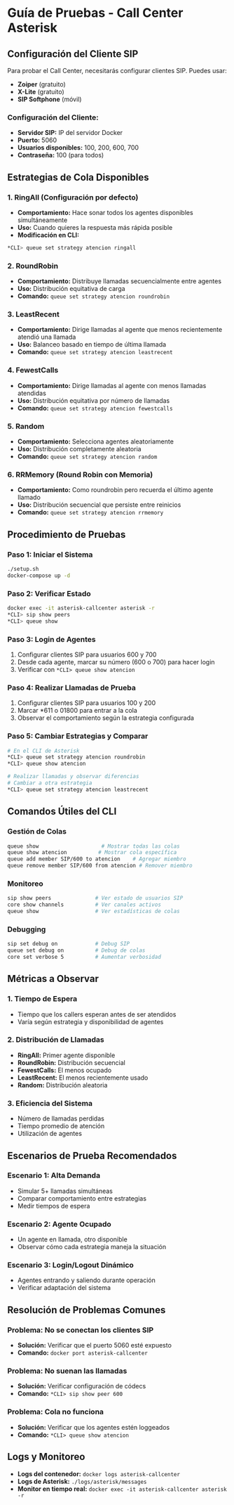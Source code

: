 # Guía de Pruebas - Call Center Asterisk

## Configuración del Cliente SIP

Para probar el Call Center, necesitarás configurar clientes SIP. Puedes usar:
- **Zoiper** (gratuito)
- **X-Lite** (gratuito)
- **SIP Softphone** (móvil)

### Configuración del Cliente:
- **Servidor SIP:** IP del servidor Docker
- **Puerto:** 5060
- **Usuarios disponibles:** 100, 200, 600, 700
- **Contraseña:** 100 (para todos)

## Estrategias de Cola Disponibles

### 1. RingAll (Configuración por defecto)
- **Comportamiento:** Hace sonar todos los agentes disponibles simultáneamente
- **Uso:** Cuando quieres la respuesta más rápida posible
- **Modificación en CLI:**
```bash
*CLI> queue set strategy atencion ringall
```

### 2. RoundRobin
- **Comportamiento:** Distribuye llamadas secuencialmente entre agentes
- **Uso:** Distribución equitativa de carga
- **Comando:** `queue set strategy atencion roundrobin`

### 3. LeastRecent
- **Comportamiento:** Dirige llamadas al agente que menos recientemente atendió una llamada
- **Uso:** Balanceo basado en tiempo de última llamada
- **Comando:** `queue set strategy atencion leastrecent`

### 4. FewestCalls
- **Comportamiento:** Dirige llamadas al agente con menos llamadas atendidas
- **Uso:** Distribución equitativa por número de llamadas
- **Comando:** `queue set strategy atencion fewestcalls`

### 5. Random
- **Comportamiento:** Selecciona agentes aleatoriamente
- **Uso:** Distribución completamente aleatoria
- **Comando:** `queue set strategy atencion random`

### 6. RRMemory (Round Robin con Memoria)
- **Comportamiento:** Como roundrobin pero recuerda el último agente llamado
- **Uso:** Distribución secuencial que persiste entre reinicios
- **Comando:** `queue set strategy atencion rrmemory`

## Procedimiento de Pruebas

### Paso 1: Iniciar el Sistema
```bash
./setup.sh
docker-compose up -d
```

### Paso 2: Verificar Estado
```bash
docker exec -it asterisk-callcenter asterisk -r
*CLI> sip show peers
*CLI> queue show
```

### Paso 3: Login de Agentes
1. Configurar clientes SIP para usuarios 600 y 700
2. Desde cada agente, marcar su número (600 o 700) para hacer login
3. Verificar con `*CLI> queue show atencion`

### Paso 4: Realizar Llamadas de Prueba
1. Configurar clientes SIP para usuarios 100 y 200
2. Marcar *611 o 01800 para entrar a la cola
3. Observar el comportamiento según la estrategia configurada

### Paso 5: Cambiar Estrategias y Comparar
```bash
# En el CLI de Asterisk
*CLI> queue set strategy atencion roundrobin
*CLI> queue show atencion

# Realizar llamadas y observar diferencias
# Cambiar a otra estrategia
*CLI> queue set strategy atencion leastrecent
```

## Comandos Útiles del CLI

### Gestión de Colas
```bash
queue show                    # Mostrar todas las colas
queue show atencion          # Mostrar cola específica
queue add member SIP/600 to atencion    # Agregar miembro
queue remove member SIP/600 from atencion # Remover miembro
```

### Monitoreo
```bash
sip show peers              # Ver estado de usuarios SIP
core show channels          # Ver canales activos
queue show                  # Ver estadísticas de colas
```

### Debugging
```bash
sip set debug on            # Debug SIP
queue set debug on          # Debug de colas
core set verbose 5          # Aumentar verbosidad
```

## Métricas a Observar

### 1. Tiempo de Espera
- Tiempo que los callers esperan antes de ser atendidos
- Varía según estrategia y disponibilidad de agentes

### 2. Distribución de Llamadas
- **RingAll:** Primer agente disponible
- **RoundRobin:** Distribución secuencial
- **FewestCalls:** El menos ocupado
- **LeastRecent:** El menos recientemente usado
- **Random:** Distribución aleatoria

### 3. Eficiencia del Sistema
- Número de llamadas perdidas
- Tiempo promedio de atención
- Utilización de agentes

## Escenarios de Prueba Recomendados

### Escenario 1: Alta Demanda
- Simular 5+ llamadas simultáneas
- Comparar comportamiento entre estrategias
- Medir tiempos de espera

### Escenario 2: Agente Ocupado
- Un agente en llamada, otro disponible
- Observar cómo cada estrategia maneja la situación

### Escenario 3: Login/Logout Dinámico
- Agentes entrando y saliendo durante operación
- Verificar adaptación del sistema

## Resolución de Problemas Comunes

### Problema: No se conectan los clientes SIP
- **Solución:** Verificar que el puerto 5060 esté expuesto
- **Comando:** `docker port asterisk-callcenter`

### Problema: No suenan las llamadas
- **Solución:** Verificar configuración de códecs
- **Comando:** `*CLI> sip show peer 600`

### Problema: Cola no funciona
- **Solución:** Verificar que los agentes estén loggeados
- **Comando:** `*CLI> queue show atencion`

## Logs y Monitoreo
- **Logs del contenedor:** `docker logs asterisk-callcenter`
- **Logs de Asterisk:** `./logs/asterisk/messages`
- **Monitor en tiempo real:** `docker exec -it asterisk-callcenter asterisk -r`